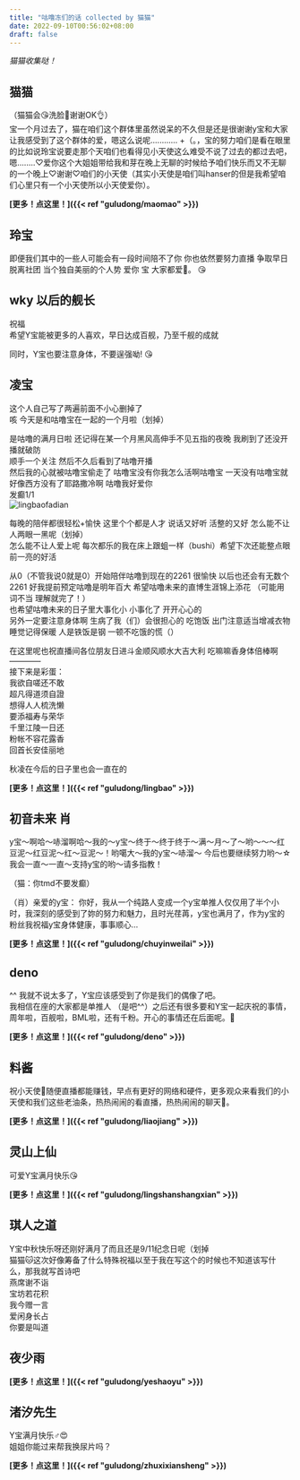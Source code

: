 ```yaml
---
title: "咕噜冻们的话 collected by 猫猫"
date: 2022-09-10T00:56:02+08:00
draft: false
---
```

*猫猫收集哒！*

## 猫猫
（猫猫会😘洗脸😤谢谢OK👌）  
宝一个月过去了，猫在咱们这个群体里虽然说呆的不久但是还是很谢谢y宝和大家让我感受到了这个群体的爱，嗯这么说呢............  +（。，宝的努力咱们是看在眼里的比如说玲宝说要走那个天咱们也看得见小天使这么难受不说了过去的都过去吧，嗯........♡爱你这个大姐姐带给我和芽在晚上无聊的时候给予咱们快乐而又不无聊的一个晚上♡谢谢♡咱们的小天使（其实小天使是咱们叫hanser的但是我希望咱们心里只有一个小天使所以小天使爱你）。

**[更多！点这里！]({{< ref "guludong/maomao" >}})**



## 玲宝
即便我们其中的一些人可能会有一段时间陪不了你 你也依然要努力直播 争取早日脱离社团 当个独自美丽的个人势 爱你 宝 大家都爱🥰。
😘

## wky 以后的舰长

祝福  
希望Y宝能被更多的人喜欢，早日达成百舰，乃至千舰的成就  

同时，Y宝也要注意身体，不要逞强呦!
😘

## 凌宝
这个人自己写了两遍前面不小心删掉了  
咳 今天是和咕噜宝在一起的一个月啦（划掉）  

是咕噜的满月日啦 还记得在某一个月黑风高伸手不见五指的夜晚 我刷到了还没开播就破防  
顺手一个关注 然后不久后看到了咕噜开播  
然后我的心就被咕噜宝偷走了 咕噜宝没有你我怎么活啊咕噜宝 一天没有咕噜宝就好像西方没有了耶路撒冷啊 咕噜我好爱你  
发癫1/1  
![lingbaofadian](/img/iwtty/lingbaofadian.gif)

每晚的陪伴都很轻松+愉快 这里个个都是人才 说话又好听 活整的又好 怎么能不让人两眼一黑呢（划掉）  
怎么能不让人爱上呢 每次都乐的我在床上跟蛆一样（bushi）希望下次还能整点眼前一亮的好活  

从0（不管我说0就是0）开始陪伴咕噜到现在的2261 很愉快 以后也还会有无数个2261 好我提前预定咕噜是明年百大 希望咕噜未来的直博生涯锦上添花 （可能用词不当 理解就完了！）  
也希望咕噜未来的日子里大事化小 小事化了 开开心心的  
另外一定要注意身体啊 生病了我（们）会很担心的 吃饱饭 出门注意适当增减衣物 睡觉记得保暖 人是铁饭是钢 一顿不吃饿的慌（）  

在这里呢也祝直播间各位朋友日进斗金顺风顺水大吉大利 吃嘛嘛香身体倍棒啊  
————  
接下来是彩蛋：  
我欲自嗟还不敢  
超凡得道须自證  
想得人人梳洗懒  
要添福寿与荣华  
千里江陵一日还  
粉帐不容花露香  
回首长安佳丽地  

秋凌在今后的日子里也会一直在的

**[更多！点这里！]({{< ref "guludong/lingbao" >}})**


## 初音未来 肖
y宝～啊哈～哧溜啊哈～我的～y宝～终于～终于终于～满～月～了～哟～～～红豆泥～红豆泥～红～豆泥～！哟噶大～我的y宝～哧溜～
今后也要继续努力哟～☆我会一直～一直～支持y宝的哟～请多指教！

（猫：你tmd不要发癫）

（肖）亲爱的y宝：
你好，我从一个纯路人变成一个y宝单推人仅仅用了半个小时，我深刻的感受到了妳的努力和魅力，且时光荏苒，y宝也满月了，作为y宝的粉丝我祝福y宝身体健康，事事顺心…

**[更多！点这里！]({{< ref "guludong/chuyinweilai" >}})**

## deno
^^ 我就不说太多了，Y宝应该感受到了你是我们的偶像了吧。  
我相信在座的大家都是单推人 （是吧^^）之后还有很多要和Y宝一起庆祝的事情，周年啦，百舰啦，BML啦，还有千粉。开心的事情还在后面呢。🥰


**[更多！点这里！]({{< ref "guludong/deno" >}})**

## 料酱
祝小天使🥰随便直播都能赚钱，早点有更好的网络和硬件，更多观众来看我们的小天使和我们这些老油条，热热闹闹的看直播，热热闹闹的聊天🥰。

**[更多！点这里！]({{< ref "guludong/liaojiang" >}})**

## 灵山上仙
可爱Y宝满月快乐😘



**[更多！点这里！]({{< ref "guludong/lingshanshangxian" >}})**

## 琪人之道
Y宝中秋快乐呀还刚好满月了而且还是9/11纪念日呢（划掉  
猫猫🐱这次好像筹备了什么特殊祝福以至于我在写这个的时候也不知道该写什么，那我就写首诗吧  
燕席谢不诣  
宝坊若花积  
我今赠一言  
爱闲身长占  
你要是叫道  

## 夜少雨

**[更多！点这里！]({{< ref "guludong/yeshaoyu" >}})**

## 渚汐先生

Y宝满月快乐♂😍  
姐姐你能过来帮我换尿片吗？

**[更多！点这里！]({{< ref "guludong/zhuxixiansheng" >}})**
